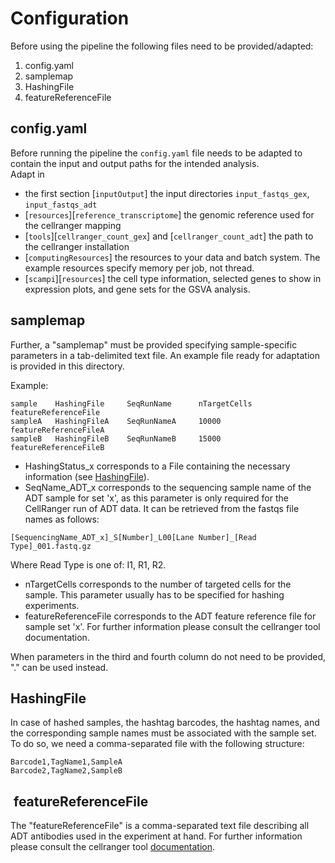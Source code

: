 # Configuration

Before using the pipeline the following files need to be provided/adapted:

1. config.yaml
2. samplemap
3. HashingFile
4. featureReferenceFile

## config.yaml

Before running the pipeline the `config.yaml` file needs to be adapted to contain the input and output paths for the intended analysis.  
Adapt in

- the first section [`inputOutput`] the input directories `input_fastqs_gex`, `input_fastqs_adt`
- [`resources`][`reference_transcriptome`] the genomic reference used for the cellranger mapping
- [`tools`][`cellranger_count_gex`] and [`cellranger_count_adt`] the path to the cellranger installation
- [`computingResources`] the resources to your data and batch system. The example resources specify memory per job, not thread.
- [`scampi`][`resources`] the cell type information, selected genes to show in expression plots, and gene sets for the GSVA analysis.

## samplemap

Further, a "samplemap" must be provided specifying sample-specific parameters in a tab-delimited text file.
An example file ready for adaptation is provided in this directory.

Example:

```
sample    HashingFile     SeqRunName      nTargetCells    featureReferenceFile
sampleA   HashingFileA    SeqRunNameA     10000           featureReferenceFileA
sampleB   HashingFileB    SeqRunNameB     15000           featureReferenceFileB
```

- HashingStatus_x corresponds to a File containing the necessary information (see [HashingFile](#hashingfile)).
- SeqName_ADT_x corresponds to the sequencing sample name of the ADT sample for set 'x', as this parameter is only required for the CellRanger run of ADT data. It can be retrieved from the fastqs file names as follows:

```
[SequencingName_ADT_x]_S[Number]_L00[Lane Number]_[Read Type]_001.fastq.gz
```

Where Read Type is one of: I1, R1, R2.

- nTargetCells corresponds to the number of targeted cells for the sample. This parameter usually has to be specified for hashing experiments.
- featureReferenceFile corresponds to the ADT feature reference file for sample set 'x'. For further information please consult the cellranger tool documentation.

When parameters in the third and fourth column do not need to be provided, "." can be used instead.

## HashingFile

In case of hashed samples, the hashtag barcodes, the hashtag names, and the corresponding sample names must be associated with the sample set. To do so, we need a comma-separated file with the following structure:

```
Barcode1,TagName1,SampleA
Barcode2,TagName2,SampleB
```

##  featureReferenceFile

The "featureReferenceFile" is a comma-separated text file describing all ADT antibodies used in the experiment at hand.
For further information please consult the cellranger tool [documentation](https://support.10xgenomics.com/single-cell-gene-expression/software/pipelines/latest/using/feature-bc-analysis#feature-ref).
